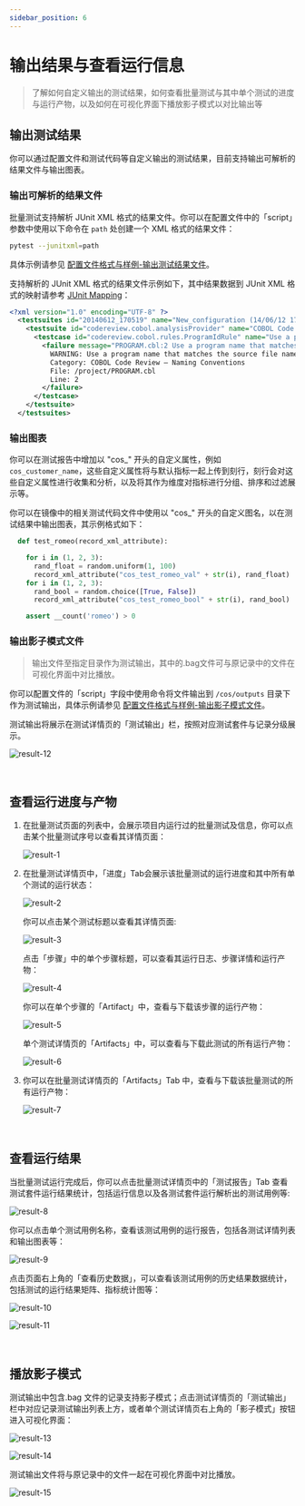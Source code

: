 ```yaml
---
sidebar_position: 6
---
```


# 输出结果与查看运行信息

> 了解如何自定义输出的测试结果，如何查看批量测试与其中单个测试的进度与运行产物，以及如何在可视化界面下播放影子模式以对比输出等

## 输出测试结果

你可以通过配置文件和测试代码等自定义输出的测试结果，目前支持输出可解析的结果文件与输出图表。

### 输出可解析的结果文件

批量测试支持解析 JUnit XML 格式的结果文件。你可以在配置文件中的「script」参数中使用以下命令在 `path` 处创建一个 XML 格式的结果文件：

```bash
pytest --junitxml=path
```

具体示例请参见 [配置文件格式与样例-输出测试结果文件](../8-regression/9-yaml-sample.md#输出测试结果文件)。

支持解析的 JUnit XML 格式的结果文件示例如下，其中结果数据到 JUnit XML 格式的映射请参考 [JUnit Mapping](https://www.ibm.com/docs/en/developer-for-zos/14.1?topic=formats-junit-xml-format#junitschema__table_junitmap)：

```xml
<?xml version="1.0" encoding="UTF-8" ?>
  <testsuites id="20140612_170519" name="New_configuration (14/06/12 17:05:19)" tests="225" failures="1262" time="0.001">
    <testsuite id="codereview.cobol.analysisProvider" name="COBOL Code Review" tests="45" failures="17" time="0.001">
      <testcase id="codereview.cobol.rules.ProgramIdRule" name="Use a program name that matches the source file name" time="0.001">
        <failure message="PROGRAM.cbl:2 Use a program name that matches the source file name" type="WARNING">
          WARNING: Use a program name that matches the source file name
          Category: COBOL Code Review – Naming Conventions
          File: /project/PROGRAM.cbl
          Line: 2
        </failure>
      </testcase>
    </testsuite>
  </testsuites>
```

### 输出图表

你可以在测试报告中增加以 "cos\_" 开头的自定义属性，例如`cos_customer_name`，这些自定义属性将与默认指标一起上传到刻行，刻行会对这些自定义属性进行收集和分析，以及将其作为维度对指标进行分组、排序和过滤展示等。

你可以在镜像中的相关测试代码文件中使用以 "cos\_" 开头的自定义图名，以在测试结果中输出图表，其示例格式如下：

```python
  def test_romeo(record_xml_attribute):

    for i in (1, 2, 3):
      rand_float = random.uniform(1, 100)
      record_xml_attribute("cos_test_romeo_val" + str(i), rand_float)
    for i in (1, 2, 3):
      rand_bool = random.choice([True, False])
      record_xml_attribute("cos_test_romeo_bool" + str(i), rand_bool)

    assert __count('romeo') > 0
```

### 输出影子模式文件

> 输出文件至指定目录作为测试输出，其中的.bag文件可与原记录中的文件在可视化界面中对比播放。

你可以配置文件的「script」字段中使用命令将文件输出到 `/cos/outputs` 目录下作为测试输出，具体示例请参见 [配置文件格式与样例-输出影子模式文件](../8-regression/9-yaml-sample.md#输出影子模式文件-generate-shadow-mode)。

测试输出将展示在测试详情页的「测试输出」栏，按照对应测试套件与记录分级展示。

![result-12](../img/shadow-mode-1.png)

<br />

## 查看运行进度与产物

1. 在批量测试页面的列表中，会展示项目内运行过的批量测试及信息，你可以点击某个批量测试序号以查看其详情页面：

   ![result-1](../img/status-1.png)

2. 在批量测试详情页中，「进度」Tab会展示该批量测试的运行进度和其中所有单个测试的运行状态：

   ![result-2](../img/status-2.png)

   你可以点击某个测试标题以查看其详情页面:

   ![result-3](../img/status-3.png)

   点击「步骤」中的单个步骤标题，可以查看其运行日志、步骤详情和运行产物：

   ![result-4](../img/status-4.png)

   你可以在单个步骤的「Artifact」中，查看与下载该步骤的运行产物：

   ![result-5](../img/artifacts-1.png)

   单个测试详情页的「Artifacts」中，可以查看与下载此测试的所有运行产物：

   ![result-6](../img/artifacts-2.png)

3. 你可以在批量测试详情页的「Artifacts」Tab 中，查看与下载该批量测试的所有运行产物：

   ![result-7](../img/artifacts-3.png)

<br />

## 查看运行结果

当批量测试运行完成后，你可以点击批量测试详情页中的「测试报告」Tab 查看测试套件运行结果统计，包括运行信息以及各测试套件运行解析出的测试用例等:

![result-8](../img/report-1.png)

你可以点击单个测试用例名称，查看该测试用例的运行报告，包括各测试详情列表和输出图表等：

![result-9](../img/report-2.png)

点击页面右上角的「查看历史数据」，可以查看该测试用例的历史结果数据统计，包括测试的运行结果矩阵、指标统计图等：

![result-10](../img/report-3.png)

![result-11](../img/report-4.png)

<br />

## 播放影子模式

测试输出中包含.bag 文件的记录支持影子模式；点击测试详情页的「测试输出」栏中对应记录测试输出列表上方，或者单个测试详情页右上角的「影子模式」按钮进入可视化界面：

![result-13](../img/shadow-mode-2.png)

![result-14](../img/shadow-mode-3.png)

测试输出文件将与原记录中的文件一起在可视化界面中对比播放。

![result-15](../img/shadow-mode-4.png)

